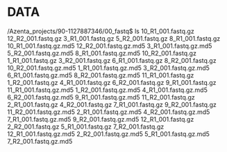 # DATA
/Azenta_projects/90-1127887346/00_fastq$ ls
10_R1_001.fastq.gz      12_R2_001.fastq.gz      3_R1_001.fastq.gz      5_R2_001.fastq.gz      8_R1_001.fastq.gz
10_R1_001.fastq.gz.md5  12_R2_001.fastq.gz.md5  3_R1_001.fastq.gz.md5  5_R2_001.fastq.gz.md5  8_R1_001.fastq.gz.md5
10_R2_001.fastq.gz      1_R1_001.fastq.gz       3_R2_001.fastq.gz      6_R1_001.fastq.gz      8_R2_001.fastq.gz
10_R2_001.fastq.gz.md5  1_R1_001.fastq.gz.md5   3_R2_001.fastq.gz.md5  6_R1_001.fastq.gz.md5  8_R2_001.fastq.gz.md5
11_R1_001.fastq.gz      1_R2_001.fastq.gz       4_R1_001.fastq.gz      6_R2_001.fastq.gz      9_R1_001.fastq.gz
11_R1_001.fastq.gz.md5  1_R2_001.fastq.gz.md5   4_R1_001.fastq.gz.md5  6_R2_001.fastq.gz.md5  9_R1_001.fastq.gz.md5
11_R2_001.fastq.gz      2_R1_001.fastq.gz       4_R2_001.fastq.gz      7_R1_001.fastq.gz      9_R2_001.fastq.gz
11_R2_001.fastq.gz.md5  2_R1_001.fastq.gz.md5   4_R2_001.fastq.gz.md5  7_R1_001.fastq.gz.md5  9_R2_001.fastq.gz.md5
12_R1_001.fastq.gz      2_R2_001.fastq.gz       5_R1_001.fastq.gz      7_R2_001.fastq.gz
12_R1_001.fastq.gz.md5  2_R2_001.fastq.gz.md5   5_R1_001.fastq.gz.md5  7_R2_001.fastq.gz.md5